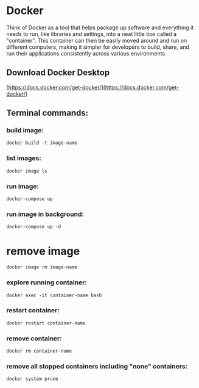 # Docker

Think of Docker as a tool that helps package up software and everything it needs to run, like libraries and settings, into a neat little box called a "container". This container can then be easily moved around and run on different computers, making it simpler for developers to build, share, and run their applications consistently across various environments. 

## Download Docker Desktop

[https://docs.docker.com/get-docker/](https://docs.docker.com/get-docker/)

## Terminal commands:

### build image:
    docker build -t image-name

### list images:
    docker image ls

### run image:
    docker-compose up

### run image in background:
    docker-compose up -d

# remove image
    docker image rm image-name

### explore running container: 
    docker exec -it container-name bash 

### restart container: 
    docker restart container-name 

### remove container: 
    docker rm container-name 

### remove all stopped containers including "none" containers: 
    docker system prune
